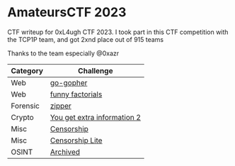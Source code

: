 # AmateursCTF 2023
CTF writeup for 0xL4ugh CTF 2023. I took part in this CTF competition with the TCP1P team, and got 2xnd place out of 915 teams

Thanks to the team especially @0xazr

| Category | Challenge |
| --- | --- |
| Web | [go-gopher](/AmateursCTF%202023/go-gopher/)
| Web | [funny factorials](/AmateursCTF%202023/funny%20factorials/)
| Forensic | [zipper](/AmateursCTF%202023/zipper/)
| Crypto | [You get extra information 2](/AmateursCTF%202023/You%20get%20extra%20information%202/)
| Misc | [Censorship](/AmateursCTF%202023/Censorship/)
| Misc | [Censorship Lite](/AmateursCTF%202023/Censorship%20Lite/)
| OSINT | [Archived](/AmateursCTF%202023/Archived/)